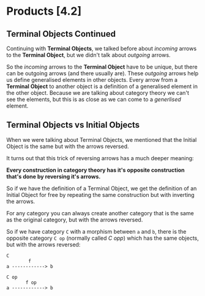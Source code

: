 # Products [4.2]

## Terminal Objects Continued

Continuing with **Terminal Objects**, we talked before about _incoming_ arrows to the **Terminal Object**, but we didn't talk about _outgoing_ arrows.

So the _incoming_ arrows to the **Terminal Object** have to be unique, but there can be outgoing arrows (and there usually are). These _outgoing_ arrows help us define generalised elements in other objects. Every arrow from a **Terminal Object** to another object is a definition of a generalised element in the other object. Because we are talking about category theory we can't see the elements, but this is as close as we can come to a _generlised_ element.

## Terminal Objects vs Initial Objects

When we were talking about Terminal Objects, we mentioned that the Initial Object is the same but with the arrows reversed.

It turns out that this trick of reversing arrows has a much deeper meaning:

**Every construction in category theory has it's opposite construction that's done by reversing it's arrows.**

So if we have the definition of a Terminal Object, we get the definition of an Initial Object for free by repeating the same construction but with inverting the arrows.

For any category you can always create another category that is the same as the original category, but with the arrows reversed.

So if we have category `C` with a morphism between `a` and `b`, there is the opposite category `C op` (normally called _C opp_) which has the same objects, but with the arrows reversed:

```
C
        f
a ------------> b

C op
       f op
a ------------> b
```
